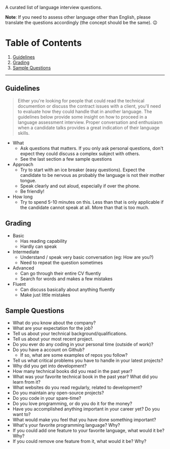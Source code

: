 A curated list of language interview questions.

**Note**: If you need to assess other language other than English, please translate the questions accordingly (the concept should be the same). :wink:

# Table of Contents

  1. [Guidelines](#guidelines)
  1. [Grading](#grading)
  1. [Sample Questions](#sample-questions)
  
----
## <a name='guidelines'>Guidelines</a>

>Either you're looking for people that could read the technical documention or discuss the contract issues with a client, you'll need to evaluate how they could handle that in another language. The guidelines below provide some insight on how to proceed in a language assessment interview. Proper conversation and enthusiasm when a candidate talks provides a great indication of their language skills. 

* What
	* Ask questions that matters. If you only ask personal questions, don't expect they could discuss a complex subject with others.
	* See the last section a few sample questions
* Approach
	* Try to start with an ice breaker (easy questions). Expect the candidate to be nervous as probably the language is not their mother tongue.
	* Speak clearly and out aloud, especially if over the phone.
	* Be friendly!
* How long
	* Try to spend 5-10 minutes on this. Less than that is only applicable if the candidate cannot speak at all. More than that is too much.

## <a name='Grading'>Grading</a>

* Basic
	* Has reading capability
  * Hardly can speak  
* Intermediate
	* Understand / speak very basic conversation (eg: How are you?)
  * Need to repeat the question sometimes
* Advanced
	* Can go through their entire CV fluently
  * Search for words and makes a few mistakes  
* Fluent
	* Can discuss basically about anything fluently
  * Make just little mistakes  

## <a name='sample-questions'>Sample Questions</a>

* What do you know about the company?
* What are your expectation for the job?
* Tell us about your technical background/qualifications.
* Tell us about your most recent project.
* Do you ever do any coding in your personal time (outside of work)?
* Do you have a account on Github?
  * If so, what are some examples of repos you follow?
* Tell us what critical problems you have to handle in your latest projects?
* Why did you get into development?
* How many technical books did you read in the past year?
* What was your favorite technical book in the past year? What did you learn from it?
* What websites do you read regularly, related to development?
* Do you maintain any open-source projects?
* Do you code in your spare-time?
* Do you love programming, or do you do it for the money?
* Have you accomplished anything important in your career yet? Do you want to?
* What would make you feel that you have done something important?
* What's your favorite programming language? Why?
* If you could add one feature to your favorite language, what would it be? Why?
* If you could remove one feature from it, what would it be? Why?
